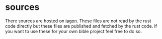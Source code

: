 # sources

There sources are hosted on [iagon](https://iagon.com/). These files are not read by the rust code directly but these files are published and fetched by the rust code.
If you want to use these for your own bible project feel free to do so.
